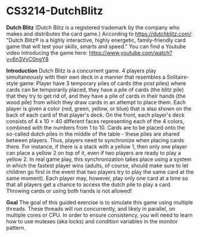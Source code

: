# CS3214-DutchBlitz

**Dutch Blitz**
(Dutch Blitz is a registered trademark by the company who makes and distributes
the card game.)
According to https://dutchblitz.com/:
"Dutch Blitz® is a highly interactive, highly energetic, family-friendly
card game that will test your skills, smarts and speed."
You can find a Youtube video introducing the game here:
https://www.youtube.com/watch?v=6n3VyC0ngY8

**Introduction**
Dutch Blitz is a concurrent game.  4 players play simultaneously with their
own deck in a manner that resembles a Solitaire-style game:
Player have 3 temporary piles of cards (the post piles) where cards can
be temporarily placed, they have a pile of cards (the blitz pile) that they
try to get rid of, and they have a pile of cards in their hands (the wood
pile) from which they draw cards in an attempt to place them.
Each player is given a color (red, green, yellow, or blue) that is also
shown on the back of each card of that player's deck.
On the front, each player's deck consists of 4 x 10 = 40 different faces
representing each of the 4 colors, combined with the numbers from 1 to 10.
Cards are to be placed onto the so-called dutch piles in the middle of
the table - these piles are shared between players.  Thus, players need
to synchronize when placing cards there.  For instance, if there is a stack
with a yellow 1, then only one player can place a yellow 2 on top of it,
even if two players are ready to play a yellow 2.
In real game play, this synchronization takes place using a system in
which the fastest player wins (adults, of course, should make sure to let
children go first in the event that two players try to play the same card
at the same moment).  Each player may, however, play only one card at a
time so that all players get a chance to access the dutch pile to play a card.
Throwing cards or using both hands is not allowed!

**Goal**
The goal of this guided exercise is to simulate this game using multiple
threads. These threads will run concurrently, and likely in parallel,
on multiple cores or CPU.  In order to ensure consistency, you will need
to learn how to use mutexes (aka locks) and condition variables in the
monitor pattern.
